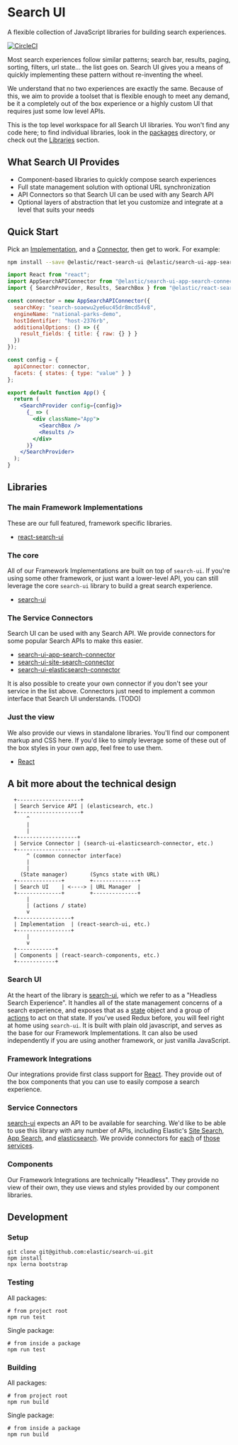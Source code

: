 # Search UI

A flexible collection of JavaScript libraries for building search experiences.

[![CircleCI](https://circleci.com/gh/elastic/search-ui.svg?style=svg)](https://circleci.com/gh/elastic/search-ui)

Most search experiences follow similar patterns; search bar, results, paging, sorting, filters, url state... the list goes on. Search UI gives you a means of quickly implementing these pattern without re-inventing the wheel.

We understand that no two experiences are exactly the same. Because of this, we aim to provide a toolset that is flexible enough to meet any demand, be it a completely out of the box experience or a highly custom UI that requires just some low level APIs.

This is the top level workspace for all Search UI libraries. You won't find any code here; to find individual libraries, look in the [packages](packages) directory, or check out the [Libraries](#libraries) section.

## What Search UI Provides

- Component-based libraries to quickly compose search experiences
- Full state management solution with optional URL synchronization
- API Connectors so that Search UI can be used with any Search API
- Optional layers of abstraction that let you customize and integrate at a level that suits your needs

## Quick Start

Pick an [Implementation](#implementation), and a [Connector](#connectors), then get to work. For example:

```sh
npm install --save @elastic/react-search-ui @elastic/search-ui-app-search-connector
```

```jsx
import React from "react";
import AppSearchAPIConnector from "@elastic/search-ui-app-search-connector";
import { SearchProvider, Results, SearchBox } from "@elastic/react-search-ui";

const connector = new AppSearchAPIConnector({
  searchKey: "search-soaewu2ye6uc45dr8mcd54v8",
  engineName: "national-parks-demo",
  hostIdentifier: "host-2376rb",
  additionalOptions: () => ({
    result_fields: { title: { raw: {} } }
  })
});

const config = {
  apiConnector: connector,
  facets: { states: { type: "value" } }
};

export default function App() {
  return (
    <SearchProvider config={config}>
      {_ => (
        <div className="App">
          <SearchBox />
          <Results />
        </div>
      )}
    </SearchProvider>
  );
}
```

## Libraries

### The main Framework Implementations <a id="implementation"></a>

These are our full featured, framework specific libraries.

- [react-search-ui](packages/react-search-ui)

### The core

All of our Framework Implementations are built on top of `search-ui`. If you're
using some other framework, or just want a lower-level API, you can still leverage
the core `search-ui` library to build a great search experience.

- [search-ui](packages/search-ui)

### The Service Connectors <a id="connectors"></a>

Search UI can be used with any Search API. We provide connectors for some popular Search APIs to make this easier.

- [search-ui-app-search-connector](packages/search-ui-app-search-connector)
- [search-ui-site-search-connector](packages/search-ui-site-search-connector)
- [search-ui-elasticsearch-connector](packages/search-ui-elasticsearch-connector)

It is also possible to create your own connector if you don't see your service in the list above.
Connectors just need to implement a common interface that Search UI understands. (TODO)

### Just the view

We also provide our views in standalone libraries. You'll find our component
markup and CSS here. If you'd like to simply leverage some of these out of the box styles
in your own app, feel free to use them.

- [React](packages/react-search-components)

## A bit more about the technical design

```
  +--------------------+
  | Search Service API | (elasticsearch, etc.)
  +--------------------+
      ^
      |
      |
  +-------------------+
  | Service Connector | (search-ui-elasticsearch-connector, etc.)
  +-------------------+
      ^ (common connector interface)
      |
      |
    (State manager)       (Syncs state with URL)
  +--------------+        +--------------+
  | Search UI    | <----> | URL Manager  |
  +--------------+        +--------------+
      |
      | (actions / state)
      v
  +-----------------+
  | Implementation  | (react-search-ui, etc.)
  +-----------------+
      |
      v
  +------------+
  | Components | (react-search-components, etc.)
  +------------+
```

### Search UI

At the heart of the library is [search-ui](packages/search-ui), which we refer to as a "Headless Search Experience". It handles all of the state management concerns of a search experience, and exposes that as a [state](packages/search-ui/README.md#state) object and a group of [actions](packages/search-ui/README.md#actions) to act on that state. If you've used Redux before, you will feel right at home using `search-ui`. It is built with plain old javascript, and serves as the base for our Framework Implementations. It can also be used independently if you are using another framework, or just vanilla JavaScript.

### Framework Integrations

Our integrations provide first class support for [React](packages/react-search-components). They provide out of the box components that you can use to
easily compose a search experience.

### Service Connectors

[search-ui](packages/search-ui) expects an API to be available for searching. We'd like to be able to use this
library with any number of APIs, including Elastic's [Site Search](https://www.elastic.co/cloud/site-search-service), [App Search](https://www.elastic.co/cloud/app-search-service), and [elasticsearch](https://www.elastic.co/products/elasticsearch). We provide connectors for [each](packages/search-ui-site-search-connector) of [those](packages/search-ui-app-search-connector) [services](packages/search-ui-elasticsearch-connector).

### Components

Our Framework Integrations are technically "Headless". They provide no view of their own,
they use views and styles provided by our component libraries.

## Development

### Setup

```shell
git clone git@github.com:elastic/search-ui.git
npm install
npx lerna bootstrap
```

### Testing

All packages:

```shell
# from project root
npm run test
```

Single package:

```shell
# from inside a package
npm run test
```

### Building

All packages:

```shell
# from project root
npm run build
```

Single package:

```shell
# from inside a package
npm run build
```
